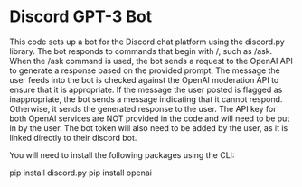 # Discord GPT-3 Bot

This code sets up a bot for the Discord chat platform using the discord.py library. The bot responds to commands that begin with /, such as /ask. When the /ask command is used, the bot sends a request to the OpenAI API to generate a response based on the provided prompt. The message the user feeds into the bot is checked against the OpenAI moderation API to ensure that it is appropriate. If the message the user posted is flagged as inappropriate, the bot sends a message indicating that it cannot respond. Otherwise, it sends the generated response to the user. The API key for both OpenAI services are NOT provided in the code and will need to be put in by the user. The bot token will also need to be added by the user, as it is linked directly to their discord bot.

You will need to install the following packages using the CLI:

pip install discord.py
pip install openai
